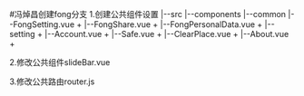#冯焯昌创建fong分支
1.创建公共组件设置
|--src
   |--components
        |--common
            |--FongSetting.vue  +
            |--FongShare.vue  +
            |--FongPersonalData.vue  +
        |--setting  +
            |--Account.vue  +
            |--Safe.vue  +
            |--ClearPlace.vue  +
            |--About.vue  +



2.修改公共组件slideBar.vue


3.修改公共路由router.js